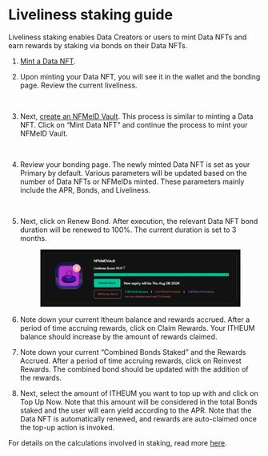 # Liveliness staking guide

Liveliness staking enables Data Creators or users to mint Data NFTs and earn rewards by staking via bonds on their Data NFTs.

1. [Mint a Data NFT](../data-dex/minting-a-data-nft/).
2.  Upon minting your Data NFT, you will see it in the wallet and the bonding page. Review the current liveliness.&#x20;

    <figure><img src="https://lh7-rt.googleusercontent.com/docsz/AD_4nXf6yK9mb3yk2MJ4AeMSDOoQGNcJ7GXo8zbWKL95_6vfVVrrsfNOt7FeyERmKIpeTlbaTvGU75Li-TW6YUY2xGovuLTbnWvQU7xuDze2j2FT46S9ChrhH5nsYD4uCjJLqucQ_90E9wlATtU_Ksi2W2X9NUBb?key=pgp5AiPLLU0-_TXnCJUUDw" alt=""><figcaption></figcaption></figure>
3. Next, [create an NFMeID Vault](https://datadex.itheum.io/mintdata). This process is similar to minting a Data NFT. Click on “Mint Data NFT” and continue the process to mint your NFMeID Vault.

<figure><img src="https://lh7-rt.googleusercontent.com/docsz/AD_4nXdq5-E4pj9Xt97bN0DFHzXwowG1BLNO9e-7IxYyNmg3bsqiRF_OhTtThvv8X_todBhgC_mquQG7LQFX8PVsfMyxZQD7d3IaPuPnZHN5ywoOeIxSJOY9bm3TBUpLjjhVqSfd0xNQ5MnHAwfs_SwJDd9vOFfd?key=pgp5AiPLLU0-_TXnCJUUDw" alt=""><figcaption></figcaption></figure>

4.  Review your bonding page. The newly minted Data NFT is set as your Primary by default. Various parameters will be updated based on the number of Data NFTs or NFMeIDs minted. These parameters mainly include the APR, Bonds, and Liveliness.

    <figure><img src="https://lh7-rt.googleusercontent.com/docsz/AD_4nXfczVN3dB8qEq9tDVD_LKjf-c91KlzyfuDCxA11UIp6jtsRjPE5NoYHfIDjV8-PLhV0CJhIyHwVJnKyBOfr4byxC2vh6_fMlL66GLYihOVIiVwh-OZOKT1On7DJW9FBRJJ9Qtfk47vPwo5VTihxLV2XAPRf?key=pgp5AiPLLU0-_TXnCJUUDw" alt=""><figcaption></figcaption></figure>
5.  Next, click on Renew Bond. After execution, the relevant Data NFT bond duration will be renewed to 100%. The current duration is set to 3 months.

    <figure><img src="../../.gitbook/assets/image.png" alt=""><figcaption></figcaption></figure>
6. Note down your current Itheum balance and rewards accrued. After a period of time accruing rewards, click on Claim Rewards. Your ITHEUM balance should increase by the amount of rewards claimed.
7. Note down your current “Combined Bonds Staked” and the Rewards Accrued. After a period of time accruing rewards, click on Reinvest Rewards. The combined bond should be updated with the addition of the rewards.
8. Next, select the amount of ITHEUM you want to top up with and click on Top Up Now. Note that this amount will be considered in the total Bonds staked and the user will earn yield according to the APR. Note that the Data NFT is automatically renewed, and rewards are auto-claimed once the top-up action is invoked.

For details on the calculations involved in staking, read more [here](../../protocol/itheum-life-liveliness-and-reputation-signalling/data-creator-staking.md).
